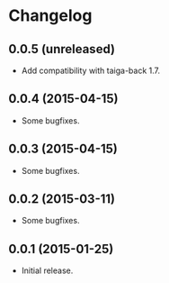 # Changelog #


## 0.0.5 (unreleased)
- Add compatibility with taiga-back 1.7.


## 0.0.4 (2015-04-15)
- Some bugfixes.


## 0.0.3 (2015-04-15)
- Some bugfixes.


## 0.0.2 (2015-03-11)
- Some bugfixes.


## 0.0.1 (2015-01-25)
- Initial release.
